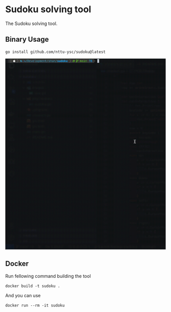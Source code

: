 # Sudoku solving tool

The Sudoku solving tool.

## Binary Usage
```shell
go install github.com/nttu-ysc/sudoku@latest
```
<img src="./images/Use.gif" style="height:600px; width:600px">

## Docker 

Run fellowing command building the tool
```shell
docker build -t sudoku .
```
And you can use
```shell
docker run --rm -it sudoku
```